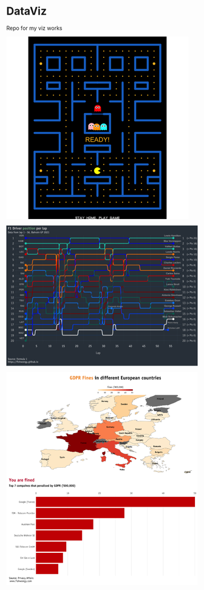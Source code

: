 # DataViz
Repo for my viz works

![](Pacman/pacman.gif)

![](Formula_1/2021/photo/laps_bahrain.png)

![](GDPR/photo/gdpr.png)
